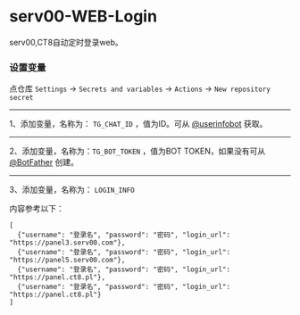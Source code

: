 # serv00-WEB-Login
 serv00,CT8自动定时登录web。

### 设置变量
点仓库 `Settings` → `Secrets and variables` → `Actions` → `New repository secret`

---
1、添加变量，名称为：  `TG_CHAT_ID` ，值为ID。可从 [@userinfobot](https://t.me/userinfobot) 获取。

---
2、添加变量，名称为：`TG_BOT_TOKEN` ，值为BOT TOKEN，如果没有可从 [@BotFather](https://t.me/BotFather) 创建。

---
3、添加变量，名称为： `LOGIN_INFO` 

内容参考以下：
```
[
  {"username": "登录名", "password": "密码", "login_url": "https://panel3.serv00.com"},
  {"username": "登录名", "password": "密码", "login_url": "https://panel5.serv00.com"},
  {"username": "登录名", "password": "密码", "login_url": "https://panel.ct8.pl"},
  {"username": "登录名", "password": "密码", "login_url": "https://panel.ct8.pl"}
]
```